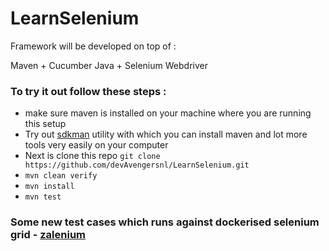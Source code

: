# LearnSelenium

Framework will be developed on top of : 

Maven + Cucumber Java + Selenium Webdriver

### To try it out follow these steps : 
- make sure maven is installed on your machine where you are running this setup
- Try out [sdkman](https://sdkman.io/) utility with which you can install maven and lot more tools very easily on your computer
- Next is clone this repo `git clone https://github.com/devAvengersnl/LearnSelenium.git`
- `mvn clean verify`
- `mvn install`
- `mvn test`


### Some new test cases which runs against dockerised selenium grid - [zalenium](https://github.com/zalando/zalenium)
